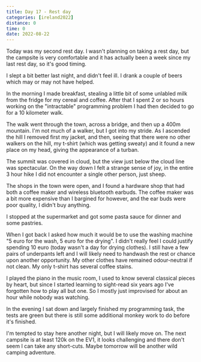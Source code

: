 ```yaml
--- 
title: Day 17 - Rest day
categories: [ireland2022]
distance: 0
time: 0
date: 2022-08-22
---
```


Today was my second rest day. I wasn't planning on taking a rest day, but the
campsite is very comfortable and it has actually been a week since my last
rest day, so it's good timing.

I slept a bit better last night, and didn't feel ill. I drank a couple of
beers which may or may not have helped.

In the morning I made breakfast, stealing a little bit of some unlabled milk
from the fridge for my cereal and coffee. After that I spent 2 or so hours
working on the "intractable" programming problem I had then decided to go for
a 10 kilometer walk.

The walk went through the town, across a bridge, and then up a 400m mountain.
I'm not much of a walker, but I got into my stride. As I ascended the hill I
removed first my jacket, and then, seeing that there were no other walkers on
the hill, my t-shirt (which was getting sweaty) and it found a new place on my
head, giving the appearance of a turban. 

The summit was covered in cloud, but the view just below the cloud line was
spectacular. On the way down I felt a strange sense of joy, in the entire 3
hour hike I did not encounter a single other person, just sheep.

The shops in the town were open, and I found a hardware shop that had both a
coffee maker and wireless bluetooth earbuds. The coffee maker was a bit more
expensive than I bargined for however, and the ear buds were poor quality, I
didn't buy anything.

I stopped at the supermarket and got some pasta sauce for dinner and some
pastries.

When I got back I asked how much it would be to use the washing machine "5
euro for the wash, 5 euro for the drying". I didn't really feel I could
justify spending 10 euro (today wasn't a day for drying clothes). I still have
a few pairs of underpants left and I will likely need to handwash the rest or
chance upon another opportunity. My other clothes have remained odour-neutral
if not clean. My only t-shirt has several coffee stains.

I played the piano in the music room, I used to know several classical pieces
by heart, but since I started learning to sight-read six years ago I've
forgotten how to play all but one. So I mostly just improvised for about an
hour while nobody was watching.

In the evening I sat down and largely finished my programming task, the tests
are green but there is still some additional monkey work to do before it's
finished.

I'm tempted to stay here another night, but I will likely move on. The next
campsite is at least 120k on the EV1, it looks challenging and there don't
seem I can take any short-cuts. Maybe tomorrow will be another wild camping
adventure.
